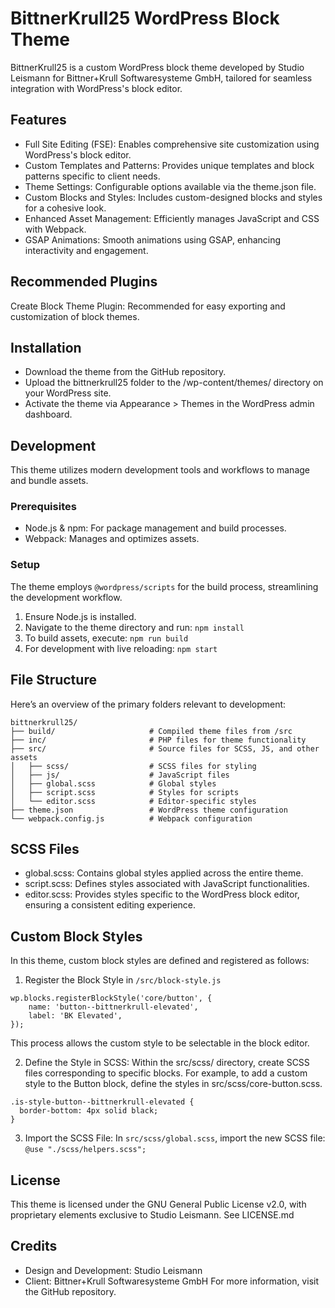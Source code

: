 # BittnerKrull25 WordPress Block Theme
BittnerKrull25 is a custom WordPress block theme developed by Studio Leismann for Bittner+Krull Softwaresysteme GmbH, tailored for seamless integration with WordPress's block editor.

## Features
- Full Site Editing (FSE): Enables comprehensive site customization using WordPress's block editor.
- Custom Templates and Patterns: Provides unique templates and block patterns specific to client needs.
- Theme Settings: Configurable options available via the theme.json file.
- Custom Blocks and Styles: Includes custom-designed blocks and styles for a cohesive look.
- Enhanced Asset Management: Efficiently manages JavaScript and CSS with Webpack.
- GSAP Animations: Smooth animations using GSAP, enhancing interactivity and engagement.
## Recommended Plugins
Create Block Theme Plugin: Recommended for easy exporting and customization of block themes.
## Installation
- Download the theme from the GitHub repository.
- Upload the bittnerkrull25 folder to the /wp-content/themes/ directory on your WordPress site.
- Activate the theme via Appearance > Themes in the WordPress admin dashboard.
## Development
This theme utilizes modern development tools and workflows to manage and bundle assets.

### Prerequisites
- Node.js & npm: For package management and build processes.
- Webpack: Manages and optimizes assets.
### Setup
The theme employs `@wordpress/scripts` for the build process, streamlining the development workflow.

1. Ensure Node.js is installed.
2. Navigate to the theme directory and run:
   `npm install`
4. To build assets, execute:
   `npm run build`
5. For development with live reloading:
   `npm start`
## File Structure
Here’s an overview of the primary folders relevant to development:

```
bittnerkrull25/
├── build/                     # Compiled theme files from /src
├── inc/                       # PHP files for theme functionality
├── src/                       # Source files for SCSS, JS, and other assets
│   ├── scss/                  # SCSS files for styling
│   ├── js/                    # JavaScript files
│   ├── global.scss            # Global styles
│   ├── script.scss            # Styles for scripts
│   └── editor.scss            # Editor-specific styles
├── theme.json                 # WordPress theme configuration
└── webpack.config.js          # Webpack configuration
```

## SCSS Files
- global.scss: Contains global styles applied across the entire theme.
- script.scss: Defines styles associated with JavaScript functionalities.
- editor.scss: Provides styles specific to the WordPress block editor, ensuring a consistent editing experience.


## Custom Block Styles
In this theme, custom block styles are defined and registered as follows:



1. Register the Block Style in `/src/block-style.js`
```
wp.blocks.registerBlockStyle('core/button', {
	name: 'button--bittnerkrull-elevated',
	label: 'BK Elevated',
});
```
This process allows the custom style to be selectable in the block editor.

2. Define the Style in SCSS:
Within the src/scss/ directory, create SCSS files corresponding to specific blocks. For example, to add a custom style to the Button block, define the styles in src/scss/core-button.scss.
```
.is-style-button--bittnerkrull-elevated {
  border-bottom: 4px solid black;
}
```

3. Import the SCSS File:
In `src/scss/global.scss`, import the new SCSS file:
`@use "./scss/helpers.scss";`

## License
This theme is licensed under the GNU General Public License v2.0, with proprietary elements exclusive to Studio Leismann. See LICENSE.md

## Credits
- Design and Development: Studio Leismann
- Client: Bittner+Krull Softwaresysteme GmbH
For more information, visit the GitHub repository.
